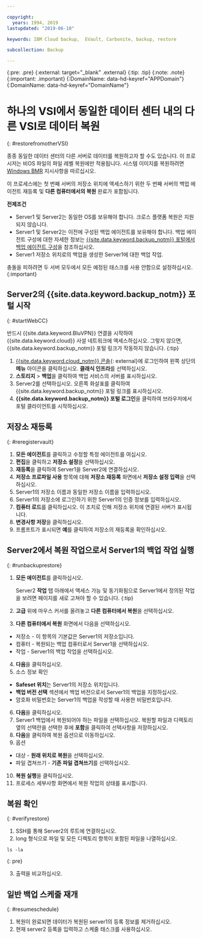 ```yaml
---

copyright:
  years: 1994, 2019
lastupdated: "2019-06-10"

keywords: IBM Cloud backup,  EVault, Carbonite, backup, restore

subcollection: Backup

---
```

{:pre: .pre}
{:external: target="_blank" .external}
{:tip: .tip}
{:note: .note}
{:important: .important}
{:DomainName: data-hd-keyref="APPDomain"}
{:DomainName: data-hd-keyref="DomainName"}

# 하나의 VSI에서 동일한 데이터 센터 내의 다른 VSI로 데이터 복원
{: #restorefromotherVSI}

종종 동일한 데이터 센터의 다른 서버로 데이터를 복원하고자 할 수도 있습니다. 이 프로시저는 비OS 파일의 파일 레벨 복원에만 적용됩니다. 시스템 이미지를 복원하려면 [Windows BMR](/docs/infrastructure/Backup?topic=Backup-restoreBMR) 지시사항을 따르십시오.

이 프로세스에는 첫 번째 서버의 저장소 위치에 액세스하기 위한 두 번째 서버의 백업 에이전트 재등록 및 **다른 컴퓨터에서의 복원** 완료가 포함됩니다.

**전제조건**

- Server1 및 Server2는 동일한 OS를 보유해야 합니다. 크로스 플랫폼 복원은 지원되지 않습니다.
- Server1 및 Server2는 이전에 구성된 백업 에이전트를 보유해야 합니다. 백업 에이전트 구성에 대한 자세한 정보는 [{{site.data.keyword.backup_notm}} 포털에서 백업 에이전트 구성](/docs/infrastructure/Backup?topic=Backup-getting-started#getting-started)을 참조하십시오.
- Server1 저장소 위치로의 백업을 생성한 Server1에 대한 백업 작업.

충돌을 피하려면 두 서버 모두에서 모든 예정된 태스크를 사용 안함으로 설정하십시오.
{:important}

## Server2의 {{site.data.keyword.backup_notm}} 포털 시작
{: #startWebCC}

반드시 {{site.data.keyword.BluVPN}} 연결을 시작하여 {{site.data.keyword.cloud}} 사설 네트워크에 액세스하십시오. 그렇지 않으면, {{site.data.keyword.backup_notm}} 포털 링크가 작동하지 않습니다.
{:tip}

1. [{{site.data.keyword.cloud_notm}} 콘솔](https://{DomainName}){: external}에 로그인하여 왼쪽 상단의 **메뉴** 아이콘을 클릭하십시오. **클래식 인프라**를 선택하십시오.
2. **스토리지** > **백업**을 클릭하여 백업 서비스의 서버를 표시하십시오.
3. Server2를 선택하십시오. 오른쪽 화살표를 클릭하여 {{site.data.keyword.backup_notm}} 포털 링크를 표시하십시오.
4. **{{site.data.keyword.backup_notm}} 포털 로그인**을 클릭하여 브라우저에서 포털 클라이언트를 시작하십시오.

## 저장소 재등록
{: #reregistervault}

1. **모든 에이전트**를 클릭하고 수정할 특정 에이전트를 여십시오.
2. **편집**을 클릭하고 **저장소 설정**을 선택하십시오.
3. **재등록**을 클릭하여 Server1을 Server2에 연결하십시오.
4. **저장소 프로파일 사용** 항목에 대해 **저장소 재등록** 화면에서 **저장소 설정 입력**을 선택하십시오.
5. Server1의 저장소 이름과 동일한 저장소 이름을 입력하십시오.
6. Server1의 저장소에 로그인하기 위한 Server1의 인증 정보를 입력하십시오.
7. **컴퓨터 로드**를 클릭하십시오. 이 조치로 인해 저장소 위치에 연결된 서버가 표시됩니다.
8. **변경사항 저장**을 클릭하십시오.
9. 프롬프트가 표시되면 **예**를 클릭하여 저장소의 재등록을 확인하십시오.

## Server2에서 복원 작업으로서 Server1의 백업 작업 실행
{: #runbackuprestore}

1. **모든 에이전트**를 클릭하십시오.

   Server2 **작업** 탭 아래에서 액세스 가능 및 동기화됨으로 Server1에서 정의된 작업을 보려면 페이지를 새로 고쳐야 할 수 있습니다.
   {:tip}
2. **고급** 위에 마우스 커서를 올려놓고 **다른 컴퓨터에서 복원**을 선택하십시오.
3. **다른 컴퓨터에서 복원** 화면에서 다음을 선택하십시오.
  - 저장소 - 이 항목의 기본값은 Server1의 저장소입니다.
  - 컴퓨터 - 복원되는 백업 컴퓨터로서 Server1을 선택하십시오.
  - 작업 - Server1의 백업 작업을 선택하십시오.
4. **다음**을 클릭하십시오.
5. 소스 정보 확인
  - **Safeset 위치**는 Server1의 저장소 위치입니다.
  - **백업 버전 선택** 섹션에서 백업 버전으로서 Server1의 백업을 지정하십시오.
  - 암호화 비밀번호는 Server1의 백업을 작성할 때 사용한 비밀번호입니다.
6. **다음**을 클릭하십시오.
7. Server1 백업에서 복원되어야 하는 파일을 선택하십시오. 복원할 파일과 디렉토리 옆의 선택란을 선택한 후에 **포함**을 클릭하여 선택사항을 저장하십시오.
8. **다음**을 클릭하여 복원 옵션으로 이동하십시오.
9. 옵션
  - 대상 - **원래 위치로 복원**을 선택하십시오.
  - 파일 겹쳐쓰기 - **기존 파일 겹쳐쓰기**를 선택하십시오.
10. **복원 실행**을 클릭하십시오.
11. 프로세스 세부사항 화면에서 복원 작업의 상태를 표시합니다.


## 복원 확인
{: #verifyrestore}

1. SSH를 통해 Server2의 루트에 연결하십시오.
2. long 형식으로 파일 및 모든 디렉토리 항목이 포함된 파일을 나열하십시오.
  ```
  ls -la
  ```
  {: pre}

3. 출력을 비교하십시오.

## 일반 백업 스케줄 재개
{: #resumeschedule}

1. 복원이 완료되면 데이터가 복원된 server1의 등록 정보를 제거하십시오.
2. 현재 server2 등록을 입력하고 스케줄 태스크를 사용하십시오.
